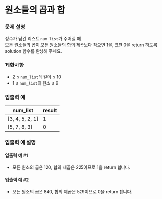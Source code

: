 # 원소들의 곱과 합
### 문제 설명
정수가 담긴 리스트 `num_list`가 주어질 때,  
모든 원소들의 곱이 모든 원소들의 합의 제곱보다 작으면 1을, 크면 0을 return 하도록 solution 함수를 완성해 주세요.

### 제한사항
- 2 ≤ `num_list`의 길이 ≤ 10
- 1 ≤ `num_list`의 원소 ≤ 9

### 입출력 예

| num_list        | result |
|-----------------|--------|
| [3, 4, 5, 2, 1] | 1      |
| [5, 7, 8, 3]    | 0      |

### 입출력 예 설명
#### 입출력 예 #1
- 모든 원소의 곱은 120, 합의 제곱은 225이므로 1을 return 합니다.

#### 입출력 예 #2
- 모든 원소의 곱은 840, 합의 제곱은 529이므로 0을 return 합니다.